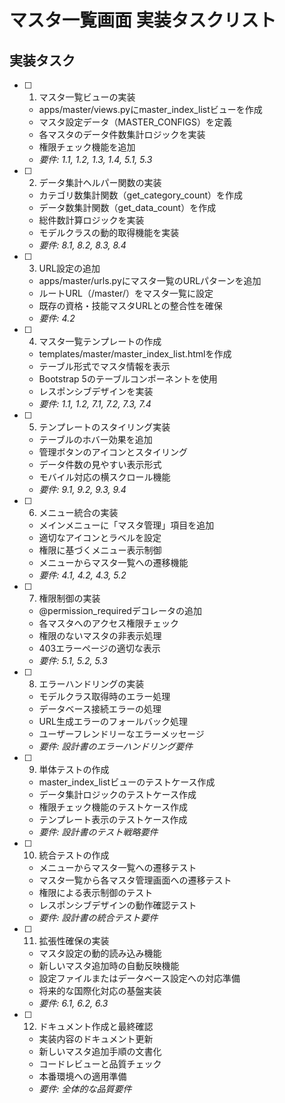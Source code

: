 # マスタ一覧画面 実装タスクリスト

## 実装タスク

- [ ] 1. マスタ一覧ビューの実装




  - apps/master/views.pyにmaster_index_listビューを作成
  - マスタ設定データ（MASTER_CONFIGS）を定義
  - 各マスタのデータ件数集計ロジックを実装
  - 権限チェック機能を追加
  - _要件: 1.1, 1.2, 1.3, 1.4, 5.1, 5.3_

- [ ] 2. データ集計ヘルパー関数の実装
  - カテゴリ数集計関数（get_category_count）を作成
  - データ数集計関数（get_data_count）を作成
  - 総件数計算ロジックを実装
  - モデルクラスの動的取得機能を実装
  - _要件: 8.1, 8.2, 8.3, 8.4_

- [ ] 3. URL設定の追加
  - apps/master/urls.pyにマスタ一覧のURLパターンを追加
  - ルートURL（/master/）をマスタ一覧に設定
  - 既存の資格・技能マスタURLとの整合性を確保
  - _要件: 4.2_

- [ ] 4. マスタ一覧テンプレートの作成
  - templates/master/master_index_list.htmlを作成
  - テーブル形式でマスタ情報を表示
  - Bootstrap 5のテーブルコンポーネントを使用
  - レスポンシブデザインを実装
  - _要件: 1.1, 1.2, 7.1, 7.2, 7.3, 7.4_

- [ ] 5. テンプレートのスタイリング実装
  - テーブルのホバー効果を追加
  - 管理ボタンのアイコンとスタイリング
  - データ件数の見やすい表示形式
  - モバイル対応の横スクロール機能
  - _要件: 9.1, 9.2, 9.3, 9.4_

- [ ] 6. メニュー統合の実装
  - メインメニューに「マスタ管理」項目を追加
  - 適切なアイコンとラベルを設定
  - 権限に基づくメニュー表示制御
  - メニューからマスタ一覧への遷移機能
  - _要件: 4.1, 4.2, 4.3, 5.2_

- [ ] 7. 権限制御の実装
  - @permission_requiredデコレータの追加
  - 各マスタへのアクセス権限チェック
  - 権限のないマスタの非表示処理
  - 403エラーページの適切な表示
  - _要件: 5.1, 5.2, 5.3_

- [ ] 8. エラーハンドリングの実装
  - モデルクラス取得時のエラー処理
  - データベース接続エラーの処理
  - URL生成エラーのフォールバック処理
  - ユーザーフレンドリーなエラーメッセージ
  - _要件: 設計書のエラーハンドリング要件_

- [ ] 9. 単体テストの作成
  - master_index_listビューのテストケース作成
  - データ集計ロジックのテストケース作成
  - 権限チェック機能のテストケース作成
  - テンプレート表示のテストケース作成
  - _要件: 設計書のテスト戦略要件_

- [ ] 10. 統合テストの作成
  - メニューからマスタ一覧への遷移テスト
  - マスタ一覧から各マスタ管理画面への遷移テスト
  - 権限による表示制御のテスト
  - レスポンシブデザインの動作確認テスト
  - _要件: 設計書の統合テスト要件_

- [ ] 11. 拡張性確保の実装
  - マスタ設定の動的読み込み機能
  - 新しいマスタ追加時の自動反映機能
  - 設定ファイルまたはデータベース設定への対応準備
  - 将来的な国際化対応の基盤実装
  - _要件: 6.1, 6.2, 6.3_

- [ ] 12. ドキュメント作成と最終確認
  - 実装内容のドキュメント更新
  - 新しいマスタ追加手順の文書化
  - コードレビューと品質チェック
  - 本番環境への適用準備
  - _要件: 全体的な品質要件_